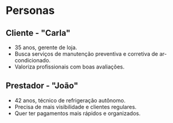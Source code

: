 # Personas

## Cliente - "Carla"
- 35 anos, gerente de loja.
- Busca serviços de manutenção preventiva e corretiva de ar-condicionado.
- Valoriza profissionais com boas avaliações.

## Prestador - "João"
- 42 anos, técnico de refrigeração autônomo.
- Precisa de mais visibilidade e clientes regulares.
- Quer ter pagamentos mais rápidos e organizados.
